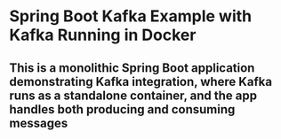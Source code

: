 # Spring Boot Kafka Example with Kafka Running in Docker
## This is a monolithic Spring Boot application demonstrating Kafka integration, where Kafka runs as a standalone container, and the app handles both producing and consuming messages